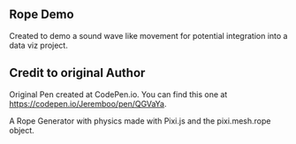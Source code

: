 ## Rope Demo

Created to demo a sound wave like movement for potential integration into a data viz project.

## Credit to original Author
Original Pen created at CodePen.io. You can find this one at https://codepen.io/Jeremboo/pen/QGVaYa.

A  Rope Generator with physics made with Pixi.js and the pixi.mesh.rope object.